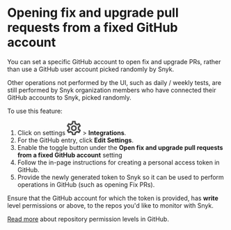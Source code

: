 # Opening fix and upgrade pull requests from a fixed GitHub account

You can set a specific GitHub account to open fix and upgrade PRs, rather than use a GitHub user account picked randomly by Snyk.

Other operations not performed by the UI, such as daily / weekly tests, are still performed by Snyk organization members who have connected their GitHub accounts to Snyk, picked randomly.

To use this feature:

1. Click on settings ![cog\_icon.png](../../.gitbook/assets/cog_icon.png) &gt; **Integrations**.
2. For the GitHub entry, click **Edit Settings**.
3. Enable the toggle button under the **Open fix and upgrade pull requests from a fixed GitHub account** setting
4. Follow the in-page instructions for creating a personal access token in GitHub.
5. Provide the newly generated token to Snyk so it can be used to perform operations in GitHub \(such as opening Fix PRs\).

Ensure that the GitHub account for which the token is provided, has **write** level permissions or above, to the repos you'd like to monitor with Snyk.

[Read more](https://docs.snyk.io/integrations/git-repository-scm-integrations/github-integration) about repository permission levels in GitHub.

